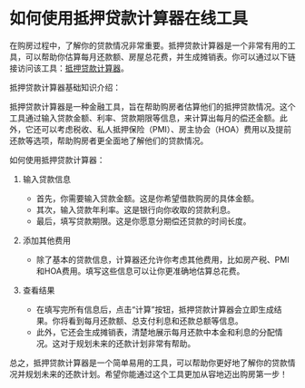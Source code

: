 如何使用抵押贷款计算器在线工具
===============

在购房过程中，了解你的贷款情况非常重要。抵押贷款计算器是一个非常有用的工具，可以帮助你估算每月还款额、房屋总花费，并生成摊销表。你可以通过以下链接访问该工具：[抵押贷款计算器](https://www.onlinecalculatorsfree.com/zh-cn/financial/mortgage-calculator.html)。

抵押贷款计算器基础知识介绍：

抵押贷款计算器是一种金融工具，旨在帮助购房者估算他们的抵押贷款情况。这个工具通过输入贷款金额、利率、贷款期限等信息，来计算出每月的偿还金额。此外，它还可以考虑税收、私人抵押保险（PMI）、房主协会（HOA）费用以及提前还款等选项，帮助购房者更全面地了解他们的贷款情况。

如何使用抵押贷款计算器：

1. 输入贷款信息
    
    
    - 首先，你需要输入贷款金额。这是你希望借款购房的具体金额。
    - 其次，输入贷款年利率。这是银行向你收取的贷款利息。
    - 最后，填写贷款期限。这是你愿意分期偿还贷款的时间长度。
2. 添加其他费用
    
    
    - 除了基本的贷款信息，计算器还允许你考虑其他费用，比如房产税、PMI和HOA费用。填写这些信息可以让你更准确地估算总花费。
3. 查看结果
    
    
    - 在填写完所有信息后，点击“计算”按钮，抵押贷款计算器会立即生成结果。你将看到每月还款额、总支付利息和还款总额等信息。
    - 此外，它还会生成摊销表，清楚地展示每月还款中本金和利息的分配情况。这对于规划未来的还款计划非常有帮助。

总之，抵押贷款计算器是一个简单易用的工具，可以帮助你更好地了解你的贷款情况并规划未来的还款计划。希望你能通过这个工具更加从容地迈出购房第一步！